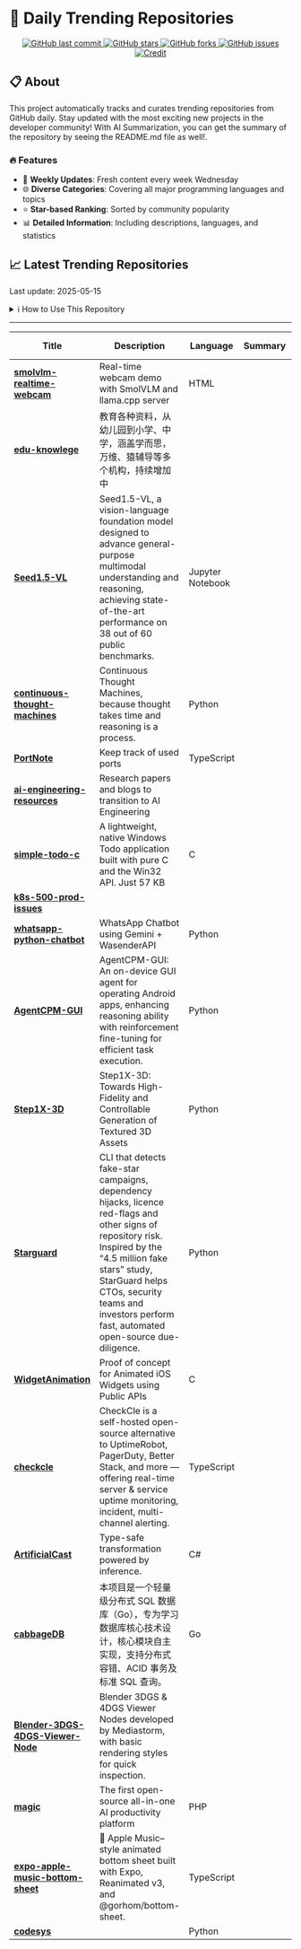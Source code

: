 # 🌟 Daily Trending Repositories

<div align="center">
<a href="https://github.com/marc-ko/daily-trending-repo/commits/main">
    <img src="https://img.shields.io/github/last-commit/marc-ko/daily-trending-repo" alt="GitHub last commit" />
</a>

<a href="https://github.com/marc-ko/daily-trending-repo/stargazers">
    <img src="https://img.shields.io/github/stars/marc-ko/daily-trending-repo" alt="GitHub stars" />
</a>
<a href="https://github.com/marc-ko/daily-trending-repo/network/members">
    <img src="https://img.shields.io/github/forks/marc-ko/daily-trending-repo" alt="GitHub forks" />
</a>
<a href="https://github.com/marc-ko/daily-trending-repo/issues">
    <img src="https://img.shields.io/github/issues/marc-ko/daily-trending-repo" alt="GitHub issues" />
</a>
<a alt="credit" href="https://github.com/zezhishao/DailyArXiv">
 <img src="https://img.shields.io/badge/credit%20-%20Idea%20From%20This%20Repo-blue" alt="Credit">
</a>
</div>

## 📋 About

This project automatically tracks and curates trending repositories from GitHub daily. Stay updated with the most exciting new projects in the developer community! With AI Summarization, you can get the summary of the repository by seeing the README.md file as well!.

### 🔥 Features

- 🔄 **Weekly Updates**: Fresh content every week Wednesday
- 🌐 **Diverse Categories**: Covering all major programming languages and topics
- ⭐ **Star-based Ranking**: Sorted by community popularity
- 📊 **Detailed Information**: Including descriptions, languages, and statistics

## 📈 Latest Trending Repositories

Last update: 2025-05-15

<details>
<summary>ℹ️ How to Use This Repository</summary>

1. **Star & Watch**: Click the 'Star' and 'Watch' buttons to receive weekly email notifications
2. **Browse**: Explore trending repositories organized by popularity
3. **Contribute**: Feel free to open issues or suggest improvements

</details>

---

| **Title** | **Description** | **Language** | **Summary** | **Tags** | **Stars Count** |
| --- | --- | --- | --- | --- | --- |
| **[smolvlm-realtime-webcam](https://github.com/ngxson/smolvlm-realtime-webcam)** | Real-time webcam demo with SmolVLM and llama.cpp server | HTML |  |  | 2369 |
| **[edu-knowlege](https://github.com/mswnlz/edu-knowlege)** | 教育各种资料，从幼儿园到小学、中学，涵盖学而思，万维、猿辅导等多个机构，持续增加中 |  |  |  | 1138 |
| **[Seed1.5-VL](https://github.com/ByteDance-Seed/Seed1.5-VL)** | Seed1.5-VL, a vision-language foundation model designed to advance general-purpose multimodal understanding and reasoning, achieving state-of-the-art performance on 38 out of 60 public benchmarks. | Jupyter Notebook |  | <details><summary>cookb...</summary><p>cookbook, large-language-model, multimodal-large-language-models, vision-language-model</p></details> | 714 |
| **[continuous-thought-machines](https://github.com/SakanaAI/continuous-thought-machines)** | Continuous Thought Machines, because thought takes time and reasoning is a process. | Python |  |  | 600 |
| **[PortNote](https://github.com/crocofied/PortNote)** | Keep track of used ports | TypeScript |  |  | 494 |
| **[ai-engineering-resources](https://github.com/InterviewReady/ai-engineering-resources)** | Research papers and blogs to transition to AI Engineering |  |  | <details><summary>ai, l...</summary><p>ai, llm, transformer</p></details> | 433 |
| **[simple-todo-c](https://github.com/Efeckc17/simple-todo-c)** | A lightweight, native Windows Todo application built with pure C and the Win32 API. Just 57 KB | C |  | <details><summary>c, gu...</summary><p>c, gui, minimal, native, todo, todo-app, tray-application, winapi-application, windows</p></details> | 424 |
| **[k8s-500-prod-issues](https://github.com/vijay2181/k8s-500-prod-issues)** |  |  |  |  | 415 |
| **[whatsapp-python-chatbot](https://github.com/YonkoSam/whatsapp-python-chatbot)** | WhatsApp Chatbot using Gemini + WasenderAPI | Python |  |  | 399 |
| **[AgentCPM-GUI](https://github.com/OpenBMB/AgentCPM-GUI)** | AgentCPM-GUI: An on-device GUI agent for operating Android apps, enhancing reasoning ability with reinforcement fine-tuning for efficient task execution. | Python |  |  | 397 |
| **[Step1X-3D](https://github.com/stepfun-ai/Step1X-3D)** | Step1X-3D: Towards High-Fidelity and Controllable Generation of Textured 3D Assets | Python |  |  | 322 |
| **[Starguard](https://github.com/m-ahmed-elbeskeri/Starguard)** | CLI that detects fake-star campaigns, dependency hijacks, licence red-flags and other signs of repository risk. Inspired by the “4.5 million fake stars” study, StarGuard helps CTOs, security teams and investors perform fast, automated open-source due-diligence. | Python |  |  | 301 |
| **[WidgetAnimation](https://github.com/brycebostwick/WidgetAnimation)** | Proof of concept for Animated iOS Widgets using Public APIs | C |  |  | 232 |
| **[checkcle](https://github.com/operacle/checkcle)** | CheckCle is a self-hosted open-source alternative to UptimeRobot, PagerDuty, Better Stack, and more — offering real-time server & service uptime monitoring, incident, multi-channel alerting. | TypeScript |  | <details><summary>api, ...</summary><p>api, monitoring, pocketbase, realtime, typescript, uptime</p></details> | 226 |
| **[ArtificialCast](https://github.com/Zorokee/ArtificialCast)** | Type-safe transformation powered by inference. | C# |  | <details><summary>ai, a...</summary><p>ai, artificial-intelligence, csharp, dotnet, llm, satire, type-casting</p></details> | 217 |
| **[cabbageDB](https://github.com/shihuricha/cabbageDB)** | 本项目是一个轻量级分布式 SQL 数据库（Go），专为学习数据库核心技术设计，核心模块自主实现，支持分布式容错、ACID 事务及标准 SQL 查询。 | Go |  |  | 162 |
| **[Blender-3DGS-4DGS-Viewer-Node](https://github.com/mediastormDev/Blender-3DGS-4DGS-Viewer-Node)** | Blender 3DGS & 4DGS Viewer Nodes developed by Mediastorm, with basic rendering styles for quick inspection. |  |  | <details><summary>3dgs,...</summary><p>3dgs, 4dgs, blender, blender-addon, blender-plugin, blendernodes, gaussian-splatting, nodetree</p></details> | 153 |
| **[magic](https://github.com/dtyq/magic)** | The first open-source all-in-one AI productivity platform | PHP |  | <details><summary>agent...</summary><p>agent, agi, ai, gpt, llm, low-code, mcp, no-code, sandbox, workflow</p></details> | 152 |
| **[expo-apple-music-bottom-sheet](https://github.com/mahdidavoodi7/expo-apple-music-bottom-sheet)** | 🎵 Apple Music–style animated bottom sheet built with Expo, Reanimated v3, and @gorhom/bottom-sheet. | TypeScript |  |  | 147 |
| **[codesys](https://github.com/RVCA212/codesys)** |  | Python |  |  | 147 |

